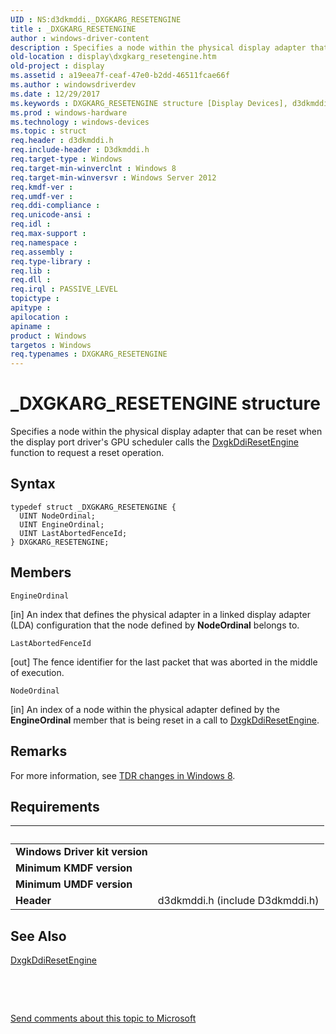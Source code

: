 ```yaml
---
UID : NS:d3dkmddi._DXGKARG_RESETENGINE
title : _DXGKARG_RESETENGINE
author : windows-driver-content
description : Specifies a node within the physical display adapter that can be reset when the display port driver's GPU scheduler calls the DxgkDdiResetEngine function to request a reset operation.
old-location : display\dxgkarg_resetengine.htm
old-project : display
ms.assetid : a19eea7f-ceaf-47e0-b2dd-46511fcae66f
ms.author : windowsdriverdev
ms.date : 12/29/2017
ms.keywords : DXGKARG_RESETENGINE structure [Display Devices], d3dkmddi/DXGKARG_RESETENGINE, display.dxgkarg_resetengine, *INOUT_PDXGKARG_RESETENGINE, DXGKARG_RESETENGINE, _DXGKARG_RESETENGINE
ms.prod : windows-hardware
ms.technology : windows-devices
ms.topic : struct
req.header : d3dkmddi.h
req.include-header : D3dkmddi.h
req.target-type : Windows
req.target-min-winverclnt : Windows 8
req.target-min-winversvr : Windows Server 2012
req.kmdf-ver : 
req.umdf-ver : 
req.ddi-compliance : 
req.unicode-ansi : 
req.idl : 
req.max-support : 
req.namespace : 
req.assembly : 
req.type-library : 
req.lib : 
req.dll : 
req.irql : PASSIVE_LEVEL
topictype : 
apitype : 
apilocation : 
apiname : 
product : Windows
targetos : Windows
req.typenames : DXGKARG_RESETENGINE
---
```


# _DXGKARG_RESETENGINE structure
Specifies a node within the physical display adapter that can be reset when the display port driver's GPU scheduler calls the <a href="..\d3dkmddi\nc-d3dkmddi-dxgkddi_resetengine.md">DxgkDdiResetEngine</a> function to request a reset operation.

## Syntax
````
typedef struct _DXGKARG_RESETENGINE {
  UINT NodeOrdinal;
  UINT EngineOrdinal;
  UINT LastAbortedFenceId;
} DXGKARG_RESETENGINE;
````

## Members


`EngineOrdinal`

[in] An index that defines the physical adapter in a linked display adapter (LDA) configuration that the node defined by <b>NodeOrdinal</b> belongs to.

`LastAbortedFenceId`

[out] The fence identifier for the last packet that was aborted in the middle of execution.

`NodeOrdinal`

[in] An index of a node within the physical adapter defined by   the <b>EngineOrdinal</b> member that is being reset in a call to <a href="..\d3dkmddi\nc-d3dkmddi-dxgkddi_resetengine.md">DxgkDdiResetEngine</a>.

## Remarks
For more information, see <a href="https://msdn.microsoft.com/5BC4F94C-2B45-44E2-8BBF-B455BB864A29">TDR changes in Windows 8</a>.

## Requirements
| &nbsp; | &nbsp; |
| ---- |:---- |
| **Windows Driver kit version** |  |
| **Minimum KMDF version** |  |
| **Minimum UMDF version** |  |
| **Header** | d3dkmddi.h (include D3dkmddi.h) |

## See Also

<a href="..\d3dkmddi\nc-d3dkmddi-dxgkddi_resetengine.md">DxgkDdiResetEngine</a>

 

 

<a href="mailto:wsddocfb@microsoft.com?subject=Documentation%20feedback [display\display]:%20DXGKARG_RESETENGINE structure%20 RELEASE:%20(12/29/2017)&amp;body=%0A%0APRIVACY STATEMENT%0A%0AWe use your feedback to improve the documentation. We don't use your email address for any other purpose, and we'll remove your email address from our system after the issue that you're reporting is fixed. While we're working to fix this issue, we might send you an email message to ask for more info. Later, we might also send you an email message to let you know that we've addressed your feedback.%0A%0AFor more info about Microsoft's privacy policy, see http://privacy.microsoft.com/en-us/default.aspx." title="Send comments about this topic to Microsoft">Send comments about this topic to Microsoft</a>